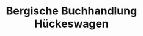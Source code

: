 ---
title: "Bergische Buchhandlung Hückeswagen"
url: /hueckeswagen/bergische-buchhandlung-hueckeswagen/
shop: Bücher
---